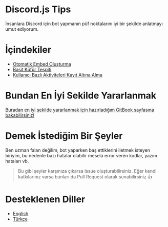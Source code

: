 # Discord.js Tips
İnsanlara Discord için bot yapmanın püf noktalarını iyi bir şekilde anlatmayı umut ediyorum.

# İçindekiler
* [Otomatik Embed Oluşturma](https://github.com/yussufjpg/DiscordJS-Tips/blob/master/tr/Otomatik%20Embed%20Olu%C5%9Fturma.md)
* [Basit Küfür Tespiti](https://github.com/yussufjpg/DiscordJS-Tips/blob/master/tr/Basit%20K%C3%BCf%C3%BCr%20Tespiti.md)
* [Kullanıcı Bazlı Aktiviteleri Kayıt Altına Alma](https://github.com/yussufjpg/DiscordJS-Tips/blob/master/tr/Kullan%C4%B1c%C4%B1%20Bazl%C4%B1%20Aktiviteleri%20Kay%C4%B1t%20Alt%C4%B1na%20Alma.md)

# Bundan En İyi Sekilde Yararlanmak
[Buradan en iyi şekilde yararlanmak için hazırladığım GitBook sayfasına bakabilirsiniz!](http://yussufjpg.github.io/DiscordJS-Tips)

# Demek İstediğim Bir Şeyler
Ben uzman falan değilim, bot yaparken baş ettiklerini iletmek isteyen biriyim, bu nedenle bazı hatalar olabilir mesela error veren kodlar, yazım hataları vb. 

>Bu gibi şeyler karşınıza çıkarsa Issue oluşturabilirsiniz. Eğer kendi katkılarınız varsa bunları da Pull Request olarak sunabilirsiniz 👍

# Desteklenen Diller
- [English](https://github.com/yussufjpg/DiscordJS-Tips/blob/master/en)
- [Türkçe](https://github.com/yussufjpg/DiscordJS-Tips/blob/master/tr)
